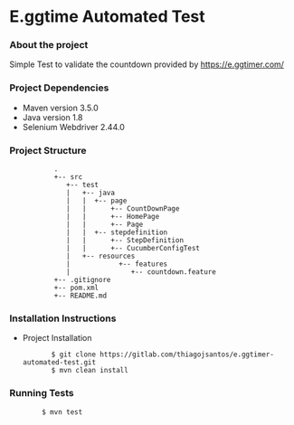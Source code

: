 # E.ggtime Automated Test

### About the project

Simple Test to validate the countdown provided by https://e.ggtimer.com/

### Project Dependencies

* Maven version 3.5.0
* Java version 1.8
* Selenium Webdriver 2.44.0

### Project Structure

               .
               +-- src
                  +-- test
                  |   +-- java
                  |   |  +-- page
                  |   |      +-- CountDownPage
                  |   |      +-- HomePage
                  |   |      +-- Page
                  |   |  +-- stepdefinition
                  |   |      +-- StepDefinition
                  |   |      +-- CucumberConfigTest
                  |   +-- resources
                  |            +-- features
                  |               +-- countdown.feature
               +-- .gitignore
               +-- pom.xml
               +-- README.md

### Installation Instructions

* Project Installation

             $ git clone https://gitlab.com/thiagojsantos/e.ggtimer-automated-test.git
             $ mvn clean install


### Running Tests

            $ mvn test
            